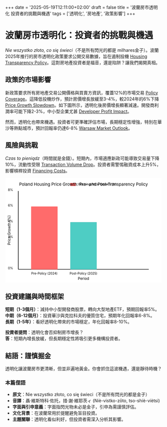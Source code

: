 +++
date = '2025-05-19T12:11:00+02:00'
draft = false
title = '波蘭房市透明化 投資者的挑戰與機遇'
tags = ['透明化', '房地產', '政策影響']
+++

# 波蘭房市透明化：投資者的挑戰與機遇

*Nie wszystko złoto, co się świeci*（不是所有閃光的都是 milhares金子）。波蘭2025年推行的房市透明化政策要求公開交易數據，旨在遏制投機 [Housing Transparency Policy](https://www.rp.pl/nieruchomosci/art42309510-polska-transparentnosc-rynku-mieszkaniowego-2025)。這對房地產投資者是福音，還是陷阱？讓我們揭開真相。

## 政策的市場影響

新政策要求所有房地產交易公開價格與買賣方資訊，覆蓋12%的市場交易 [Policy Coverage](https://forsal.pl/nieruchomosci/artykuly/9797381,transparentnosc-transakcji-12-proc-rynku-2025.html)。這降低投機炒作，預計房價增長放緩至3-4%，較2024年的6%下降 [Price Growth Slowdown](https://www.parkiet.com/nieruchomosci/art42303827-spowolnienie-wzrostu-cen-mieszkan-2025)。如下圖所示，透明化後房價增長顯著減速。開發商利潤率可能下降2-3%，中小型企業尤甚 [Developer Profit Impact](https://bithub.pl/nieruchomosci/male-firmy-deweloperskie-spadek-marzy-2025/)。

然而，透明化也帶來機遇。投資者可更準確評估市場，長期穩定性增強，特別在華沙等熱點城市，預計回報率仍達6-8% [Warsaw Market Outlook](https://www.gazetaprawna.pl/nieruchomosci/artykuly/9800429,warszawa-rynek-mieszkaniowy-stabilnosc-2025.html)。

## 風險與挑戰

*Czas to pieniądz*（時間就是金錢）。短期內，市場適應新政可能導致交易量下降10%，流動性受限 [Transaction Volume Drop](https://www.rp.pl/nieruchomosci/art42309511-spadek-obrotu-mieszkaniami-2025)。投資者需警惕融資成本上升5%，影響槓桿投資 [Financing Costs](https://forsal.pl/finanse/artykuly/9797382,wzrost-kosztow-finansowania-nieruchomosci-2025.html)。

<svg width="600" height="400" viewBox="0 0 600 400" xmlns="http://www.w3.org/2000/svg">
  <rect x="0" y="0" width="600" height="400" fill="#fff"/>
  <line x1="50" y1="50" x2="50" y2="350" stroke="#000" stroke-width="2"/>
  <text x="30" y="50" font-size="12" text-anchor="end">8%</text>
  <text x="30" y="110" font-size="12" text-anchor="end">6%</text>
  <text x="30" y="170" font-size="12" text-anchor="end">4%</text>
  <text x="30" y="230" font-size="12" text-anchor="end">2%</text>
  <text x="30" y="350" font-size="12" text-anchor="end">0%</text>
  <text x="20" y="200" font-size="14" text-anchor="middle" transform="rotate(-90 20 200)">Price Growth (%)</text>
  <line x1="50" y1="350" x2="550" y2="350" stroke="#000" stroke-width="2"/>
  <text x="150" y="370" font-size="12" text-anchor="middle">Pre-Policy (2024)</text>
  <text x="300" y="370" font-size="12" text-anchor="middle">Post-Policy (2025)</text>
  <text x="300" y="390" font-size="14" text-anchor="middle">Period</text>
  <rect x="100" y="110" width="100" height="240" fill="#FF6B6B" stroke="#FF4C4C" stroke-width="1"/>
  <rect x="250" y="170" width="100" height="180" fill="#4ECDC4" stroke="#3AB8B0" stroke-width="1"/>
  <rect x="250" y="20" width="20" height="10" fill="#FF6B6B" stroke="#FF4C4C" stroke-width="1"/>
  <text x="280" y="28" font-size="12">Housing Price Growth (%)</text>
  <text x="300" y="30" font-size="16" text-anchor="middle">Poland Housing Price Growth: Pre- and Post-Transparency Policy</text>
</svg>


## 投資建議與時間框架

**短期（1-3個月）**：減持中小型開發商股票，轉向大型地產ETF，預期回報率5%。  
**中期（6-12個月）**：投資華沙與克拉科夫的優質住宅，預期年化回報率6-8%。  
**長期（1-5年）**：看好透明化帶來的市場穩定，年化回報率8-10%。

**投資者提問**：透明化會否抑制房市增長？  
**答**：短期內增長放緩，但長期穩定性將吸引更多機構投資者。

## 結語：謹慎掘金

透明化讓波蘭房市更清晰，但並非遍地黃金。你會抓住這波機遇，還是靜待時機？

### 本篇俚語
- **原文**：Nie wszystko złoto, co się świeci（不是所有閃光的都是金子）  
- **音譯**：聶·維斯特科·佐托，措·謝·維耶茨ィ (Niè-vistko-zōto, tso-shiè-viètsi)  
- **字面與引申意義**：字面指閃光物未必是金子，引申為需謹慎評估。  
- **文化背景**：在波蘭常用於提醒避免盲目投資。  
- **主題關聯**：透明化看似利好，但投資者需深入分析其影響。

